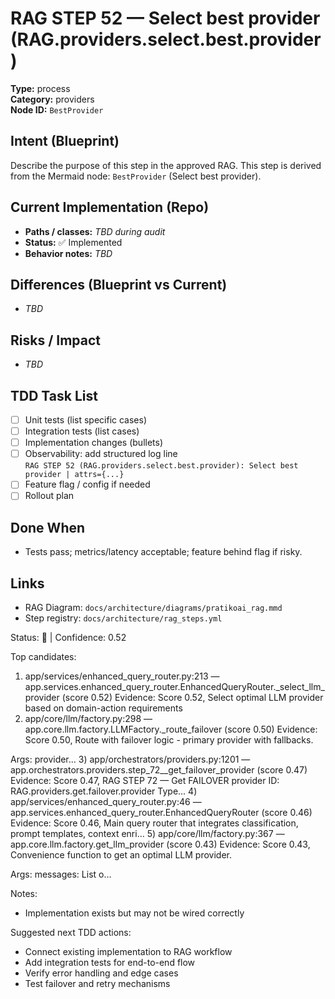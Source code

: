 # RAG STEP 52 — Select best provider (RAG.providers.select.best.provider)

**Type:** process  
**Category:** providers  
**Node ID:** `BestProvider`

## Intent (Blueprint)
Describe the purpose of this step in the approved RAG. This step is derived from the Mermaid node: `BestProvider` (Select best provider).

## Current Implementation (Repo)
- **Paths / classes:** _TBD during audit_
- **Status:** ✅ Implemented
- **Behavior notes:** _TBD_

## Differences (Blueprint vs Current)
- _TBD_

## Risks / Impact
- _TBD_

## TDD Task List
- [ ] Unit tests (list specific cases)
- [ ] Integration tests (list cases)
- [ ] Implementation changes (bullets)
- [ ] Observability: add structured log line  
  `RAG STEP 52 (RAG.providers.select.best.provider): Select best provider | attrs={...}`
- [ ] Feature flag / config if needed
- [ ] Rollout plan

## Done When
- Tests pass; metrics/latency acceptable; feature behind flag if risky.

## Links
- RAG Diagram: `docs/architecture/diagrams/pratikoai_rag.mmd`
- Step registry: `docs/architecture/rag_steps.yml`


<!-- AUTO-AUDIT:BEGIN -->
Status: 🔌  |  Confidence: 0.52

Top candidates:
1) app/services/enhanced_query_router.py:213 — app.services.enhanced_query_router.EnhancedQueryRouter._select_llm_provider (score 0.52)
   Evidence: Score 0.52, Select optimal LLM provider based on domain-action requirements
2) app/core/llm/factory.py:298 — app.core.llm.factory.LLMFactory._route_failover (score 0.50)
   Evidence: Score 0.50, Route with failover logic - primary provider with fallbacks.

Args:
    provider...
3) app/orchestrators/providers.py:1201 — app.orchestrators.providers.step_72__get_failover_provider (score 0.47)
   Evidence: Score 0.47, RAG STEP 72 — Get FAILOVER provider
ID: RAG.providers.get.failover.provider
Type...
4) app/services/enhanced_query_router.py:46 — app.services.enhanced_query_router.EnhancedQueryRouter (score 0.46)
   Evidence: Score 0.46, Main query router that integrates classification, prompt templates,
context enri...
5) app/core/llm/factory.py:367 — app.core.llm.factory.get_llm_provider (score 0.43)
   Evidence: Score 0.43, Convenience function to get an optimal LLM provider.

Args:
    messages: List o...

Notes:
- Implementation exists but may not be wired correctly

Suggested next TDD actions:
- Connect existing implementation to RAG workflow
- Add integration tests for end-to-end flow
- Verify error handling and edge cases
- Test failover and retry mechanisms
<!-- AUTO-AUDIT:END -->